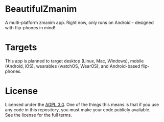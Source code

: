 # BeautifulZmanim
A multi-platform zmanim app. Right now, only runs on Android - designed with flip-phones in mind! 

# Targets

This app is planned to target desktop (Linux, Mac, Windows), mobile (Android, iOS), wearables (watchOS, WearOS), and Android-based flip-phones.

# License
Licensed under the [AGPL 3.0](https://www.gnu.org/licenses/agpl-3.0.en.html). One of the things this means is that if you use any code in this repository, you must make your code publicly available. See the license for the full terms.
